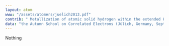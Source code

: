```yaml
---
layout: atom
www: "/assets/atomers/juelich2013.pdf"
contrib: " Metallization of atomic solid hydrogen within the extended Hubbard model "
data: "the Autumn School on Correlated Electrons (Jülich, Germany, September 23, 2013) "
---
```

Nothing
